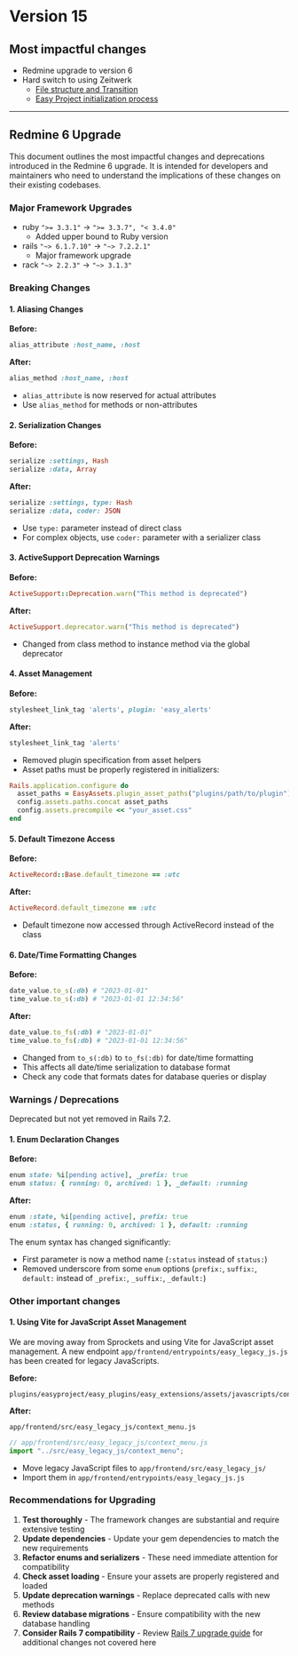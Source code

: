 # Version 15

## Most impactful changes

- Redmine upgrade to version 6
- Hard switch to using Zeitwerk
  - [File structure and Transition](https://easysoftware.stoplight.io/docs/developer-portal-devs/4d1783168fdf0-file-structure-and-transition)
  - [Easy Project initialization process](https://easysoftware.stoplight.io/docs/developer-portal-devs/8e822d65a77a2-easy-project-initialization-process)

----

## Redmine 6 Upgrade

This document outlines the most impactful changes and deprecations introduced in the Redmine 6 upgrade. It is intended
for developers and maintainers who need to understand the implications of these changes on their existing codebases.

### Major Framework Upgrades

- ruby `">= 3.3.1"` → `">= 3.3.7", "< 3.4.0"`
  - Added upper bound to Ruby version
- rails `"~> 6.1.7.10"` → `"~> 7.2.2.1"`
  - Major framework upgrade
- rack `"~> 2.2.3"` → `"~> 3.1.3"`

### Breaking Changes

#### 1. Aliasing Changes

**Before:**

```ruby
alias_attribute :host_name, :host
```

**After:**

```ruby
alias_method :host_name, :host
```

- `alias_attribute` is now reserved for actual attributes
- Use `alias_method` for methods or non-attributes

#### 2. Serialization Changes

**Before:**

```ruby
serialize :settings, Hash
serialize :data, Array
```

**After:**

```ruby
serialize :settings, type: Hash
serialize :data, coder: JSON
```

- Use `type:` parameter instead of direct class
- For complex objects, use `coder:` parameter with a serializer class

#### 3. ActiveSupport Deprecation Warnings

**Before:**

```ruby
ActiveSupport::Deprecation.warn("This method is deprecated")
```

**After:**

```ruby
ActiveSupport.deprecator.warn("This method is deprecated")
```

- Changed from class method to instance method via the global deprecator

#### 4. Asset Management

**Before:**

```ruby
stylesheet_link_tag 'alerts', plugin: 'easy_alerts'
```

**After:**

```ruby
stylesheet_link_tag 'alerts'
```

- Removed plugin specification from asset helpers
- Asset paths must be properly registered in initializers:

```ruby
Rails.application.configure do
  asset_paths = EasyAssets.plugin_asset_paths("plugins/path/to/plugin")
  config.assets.paths.concat asset_paths
  config.assets.precompile << "your_asset.css"
end
```

#### 5. Default Timezone Access

**Before:**

```ruby
ActiveRecord::Base.default_timezone == :utc
```

**After:**

```ruby
ActiveRecord.default_timezone == :utc
```

- Default timezone now accessed through ActiveRecord instead of the class

#### 6. Date/Time Formatting Changes

**Before:**

```ruby
date_value.to_s(:db) # "2023-01-01"
time_value.to_s(:db) # "2023-01-01 12:34:56"
```

**After:**

```ruby
date_value.to_fs(:db) # "2023-01-01"
time_value.to_fs(:db) # "2023-01-01 12:34:56"
```

- Changed from `to_s(:db)` to `to_fs(:db)` for date/time formatting
- This affects all date/time serialization to database format
- Check any code that formats dates for database queries or display

### Warnings / Deprecations

Deprecated but not yet removed in Rails 7.2.

#### 1. Enum Declaration Changes

**Before:**

```ruby
enum state: %i[pending active], _prefix: true
enum status: { running: 0, archived: 1 }, _default: :running
```

**After:**

```ruby
enum :state, %i[pending active], prefix: true
enum :status, { running: 0, archived: 1 }, default: :running
```

The enum syntax has changed significantly:

- First parameter is now a method name (`:status` instead of `status:`)
- Removed underscore from some `enum` options (`prefix:`, `suffix:`, `default:` instead of `_prefix:`, `_suffix:`,
  `_default:`)

### Other important changes

#### 1. Using Vite for JavaScript Asset Management

We are moving away from Sprockets and using Vite for JavaScript asset management. A new endpoint
`app/frontend/entrypoints/easy_legacy_js.js` has been created for legacy JavaScripts.

**Before:**

```
plugins/easyproject/easy_plugins/easy_extensions/assets/javascripts/context_menu.js
```

**After:**

```
app/frontend/src/easy_legacy_js/context_menu.js
```

```javascript
// app/frontend/src/easy_legacy_js/context_menu.js
import "../src/easy_legacy_js/context_menu";
```

- Move legacy JavaScript files to `app/frontend/src/easy_legacy_js/`
- Import them in `app/frontend/entrypoints/easy_legacy_js.js`

### Recommendations for Upgrading

1. **Test thoroughly** - The framework changes are substantial and require extensive testing
2. **Update dependencies** - Update your gem dependencies to match the new requirements
3. **Refactor enums and serializers** - These need immediate attention for compatibility
4. **Check asset loading** - Ensure your assets are properly registered and loaded
5. **Update deprecation warnings** - Replace deprecated calls with new methods
6. **Review database migrations** - Ensure compatibility with the new database handling
7. **Consider Rails 7 compatibility** -
   Review [Rails 7 upgrade guide](https://guides.rubyonrails.org/v7.2/upgrading_ruby_on_rails.html) for additional
   changes not covered here
